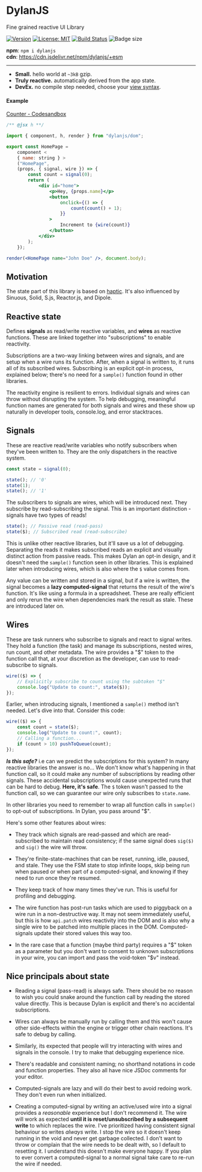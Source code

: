 # DylanJS

Fine grained reactive UI Library

[![Version](https://img.shields.io/npm/v/dylanjs.svg?color=success&style=flat-square)](https://www.npmjs.com/package/dylanjs)
[![License: MIT](https://img.shields.io/badge/License-MIT-brightgreen.svg)](https://opensource.org/licenses/MIT)
[![Build Status](https://github.com/abhishiv/dylanjs/actions/workflows/deployment.yml/badge.svg)](https://github.com/abhishiv/dylanjs/actions/workflows/deployment.yml)
![Badge size](https://img.badgesize.io/https://cdn.jsdelivr.net/npm/dylanjs/+esm?compression=gzip&label=gzip&style=flat-square)

**npm**: `npm i dylanjs`  
**cdn**: https://cdn.jsdelivr.net/npm/dylanjs/+esm

---

-   **Small.** hello world at `~3kB` gzip.
-   **Truly reactive.** automatically derived from the app state.
-   **DevEx.** no compile step needed, choose your [view syntax](#view-syntax).

#### Example

[Counter - Codesandbox](https://codesandbox.io/s/counter-demo-dylanjs-t7ift3?file=/src/index.tsx)

```jsx
/** @jsx h **/

import { component, h, render } from "dylanjs/dom";

export const HomePage =
	component <
	{ name: string } >
	("HomePage",
	(props, { signal, wire }) => {
		const count = signal(0);
		return (
			<div id="home">
				<p>Hey, {props.name}</p>
				<button
					onclick={() => {
						count(count() + 1);
					}}
				>
					Increment to {wire(count)}
				</button>
			</div>
		);
	});

render(<HomePage name="John Doe" />, document.body);
```

## Motivation

The state part of this library is based on [haptic](https://github.com/heyheyhello/haptic). It's also influenced by Sinuous, Solid, S.js, Reactor.js, and Dipole.

## Reactive state

Defines **signals** as read/write reactive variables, and **wires** as reactive
functions. These are linked together into "subscriptions" to enable reactivity.

Subscriptions are a two-way linking between wires and signals, and are setup
when a wire runs its function. After, when a signal is written to, it runs all
of its subscribed wires. Subscribing is an explicit opt-in process, explained
below; there's no need for a `sample()` function found in other libraries.

The reactivity engine is resilient to errors. Individual signals and wires can
throw without disrupting the system. To help debugging, meaningful function
names are generated for both signals and wires and these show up naturally in
developer tools, console.log, and error stacktraces.

## Signals

These are reactive read/write variables who notify subscribers when they've been
written to. They are the only dispatchers in the reactive system.

```ts
const state = signal(0);

state(); // '0'
state(1);
state(); // '1'
```

The subscribers to signals are wires, which will be introduced next. They
subscribe by read-subscribing the signal. This is an important distinction -
signals have two types of reads!

```ts
state(); // Passive read (read-pass)
state($); // Subscribed read (read-subscribe)
```

This is unlike other reactive libraries, but it'll save us a lot of debugging.
Separating the reads it makes subscribed reads an explicit and visually distinct
action from passive reads. This makes Dylan an opt-in design, and it doesn't
need the `sample()` function seen in other libraries. This is explained later
when introducing wires, which is also where the `$` value comes from.

Any value can be written and stored in a signal, but if a wire is written, the
signal becomes a **lazy computed-signal** that returns the result of the wire's
function. It's like using a formula in a spreadsheet. These are really efficient
and only rerun the wire when dependencies mark the result as stale. These are
introduced later on.

## Wires

These are task runners who subscribe to signals and react to signal writes. They
hold a function (the task) and manage its subscriptions, nested wires, run
count, and other metadata. The wire provides a "\$" token to the function call
that, at your discretion as the developer, can use to read-subscribe to signals.

```ts
wire(($) => {
	// Explicitly subscribe to count using the subtoken "$"
	console.log("Update to count:", state($));
});
```

Earlier, when introducing signals, I mentioned a `sample()` method isn't needed.
Let's dive into that. Consider this code:

```ts
wire(($) => {
	const count = state($);
	console.log("Update to count:", count);
	// Calling a function...
	if (count > 10) pushToQueue(count);
});
```

**_Is this safe?_** i.e can we predict the subscriptions for this system? In
many reactive libraries the answer is no... We don't know what's happening in
that function call, so it could make any number of subscriptions by reading
other signals. These accidental subscriptions would cause unexpected runs that
can be hard to debug. **Here, it's safe**. The `$` token wasn't passed to
the function call, so we can guarantee our wire only subscribes to `state.name`.

In other libraries you need to remember to wrap all function calls in `sample()`
to opt-out of subscriptions. In Dylan, you pass around "$".

Here's some other features about wires:

-   They track which signals are read-passed and which are read-subscribed to
    maintain read consistency; if the same signal does `sig($)` and `sig()` the
    wire will throw.

-   They're finite-state-machines that can be reset, running, idle, paused, and
    stale. They use the FSM state to stop infinite loops, skip being run when
    paused or when part of a computed-signal, and knowing if they need to run
    once they're resumed.

-   They keep track of how many times they've run. This is useful for profiling
    and debugging.

-   The wire function has post-run tasks which are used to piggyback on a wire
    run in a non-destructive way. It may not seem immediately useful, but this
    is how `api.patch` wires reactivity into the DOM and is also why a single
    wire to be patched into multiple places in the DOM. Computed-signals update
    their stored values this way too.

-   In the rare case that a function (maybe third party) requires a "\$" token
    as a parameter but you don't want to consent to unknown subscriptions in
    your wire, you can import and pass the void-token "\$v" instead.

## Nice principals about state

-   Reading a signal (pass-read) is always safe. There should be no reason to wish
    you could snake around the function call by reading the stored value directly.
    This is because Dylan is explicit and there's no accidental subscriptions.

-   Wires can always be manually run by calling them and this won't cause other
    side-effects within the engine or trigger other chain reactions. It's safe to
    debug by calling.

-   Similarly, its expected that people will try interacting with wires and
    signals in the console. I try to make that debugging experience nice.

-   There's readable and consistent naming; no shorthand notations in code and
    function properties. They also all have nice JSDoc comments for your editor.

-   Computed-signals are lazy and will do their best to avoid redoing work. They
    don't even run when initialized.

-   Creating a computed-signal by writing an active/used wire into a signal
    provides a _reasonable_ experience but I don't recommend it. The wire will
    work as expected **until it is reset/unsubscribed by a subsequent write** to
    which replaces the wire. I've prioritized having consistent signal behaviour
    so writes _always_ write. I stop the wire so it doesn't keep running in the
    void and never get garbage collected. I don't want to throw or complain that
    the wire needs to be dealt with, so I default to resetting it. I understand
    this doesn't make everyone happy. If you plan to ever convert a
    computed-signal to a normal signal take care to re-run the wire if needed.
